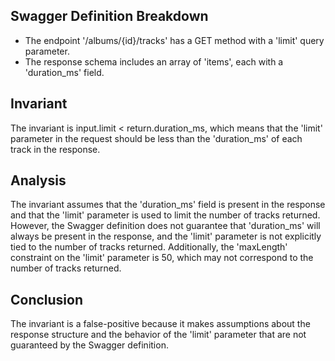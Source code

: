 ## Swagger Definition Breakdown
- The endpoint '/albums/{id}/tracks' has a GET method with a 'limit' query parameter.
- The response schema includes an array of 'items', each with a 'duration_ms' field.

## Invariant
The invariant is input.limit < return.duration_ms, which means that the 'limit' parameter in the request should be less than the 'duration_ms' of each track in the response.

## Analysis
The invariant assumes that the 'duration_ms' field is present in the response and that the 'limit' parameter is used to limit the number of tracks returned. However, the Swagger definition does not guarantee that 'duration_ms' will always be present in the response, and the 'limit' parameter is not explicitly tied to the number of tracks returned. Additionally, the 'maxLength' constraint on the 'limit' parameter is 50, which may not correspond to the number of tracks returned.

## Conclusion
The invariant is a false-positive because it makes assumptions about the response structure and the behavior of the 'limit' parameter that are not guaranteed by the Swagger definition.
